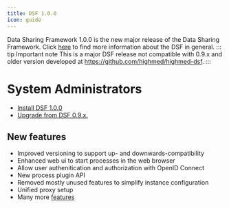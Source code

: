```yaml
---
title: DSF 1.0.0
icon: guide
---
```


Data Sharing Framework 1.0.0 is the new major release of the Data Sharing Framework. Click [here](/intro/) to find more information about the DSF in general.
::: tip Important note
This is a major DSF release not compatible with 0.9.x and older version developed at https://github.com/highmed/highmed-dsf.
:::

# System Administrators

- [Install DSF 1.0.0](install)
- [Upgrade from DSF 0.9.x.](upgrade-from-0)


## New features
- Improved versioning to support up- and downwards-compatibility
- Enhanced web ui to start processes in the web browser
- Allow user authenitication and authorization with OpenID Connect
- New process plugin API
- Removed mostly unused features to simplify instance configuration
- Unified proxy setup
- Many more [features](https://github.com/datasharingframework/dsf/releases/tag/v1.0.0)
